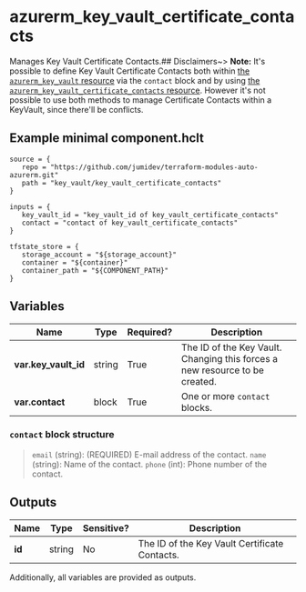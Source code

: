 # azurerm_key_vault_certificate_contacts

Manages Key Vault Certificate Contacts.## Disclaimers~> **Note:** It's possible to define Key Vault Certificate Contacts both within [the `azurerm_key_vault` resource](key_vault.html) via the `contact` block and by using [the `azurerm_key_vault_certificate_contacts` resource](key_vault_certificate_contacts.html). However it's not possible to use both methods to manage Certificate Contacts within a KeyVault, since there'll be conflicts.

## Example minimal component.hclt

```hcl
source = {
   repo = "https://github.com/jumidev/terraform-modules-auto-azurerm.git" 
   path = "key_vault/key_vault_certificate_contacts" 
}

inputs = {
   key_vault_id = "key_vault_id of key_vault_certificate_contacts" 
   contact = "contact of key_vault_certificate_contacts" 
}

tfstate_store = {
   storage_account = "${storage_account}" 
   container = "${container}" 
   container_path = "${COMPONENT_PATH}" 
}

```

## Variables

| Name | Type | Required? |  Description |
| ---- | ---- | --------- |  ----------- |
| **var.key_vault_id** | string | True | The ID of the Key Vault. Changing this forces a new resource to be created. | 
| **var.contact** | block | True | One or more `contact` blocks. | 

### `contact` block structure

> `email` (string): (REQUIRED) E-mail address of the contact.
> `name` (string): Name of the contact.
> `phone` (int): Phone number of the contact.



## Outputs

| Name | Type | Sensitive? | Description |
| ---- | ---- | --------- | --------- |
| **id** | string | No  | The ID of the Key Vault Certificate Contacts. | 

Additionally, all variables are provided as outputs.
